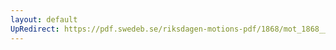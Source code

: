 ```yaml
---
layout: default
UpRedirect: https://pdf.swedeb.se/riksdagen-motions-pdf/1868/mot_1868__ak__00153.pdf
---
```

